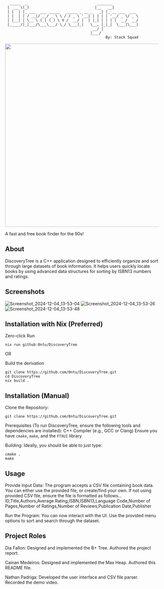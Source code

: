 ```
  _____  _                                _______            
 |  __ \(_)                              |__   __|           
 | |  | |_ ___  ___ _____   _____ _ __ _   _| |_ __ ___  ___ 
 | |  | | / __|/ __/ _ \ \ / / _ \ '__| | | | | '__/ _ \/ _ \
 | |__| | \__ \ (_| (_) \ V /  __/ |  | |_| | | | |  __/  __/
 |_____/|_|___/\___\___/ \_/ \___|_|   \__, |_|_|  \___|\___|
                                        __/ |                
                                       |___/                 
                                              By: Stack Squad
```
<img src="https://raw.githubusercontent.com/catppuccin/catppuccin/main/assets/palette/macchiato.png" width="600px" /> <br>

A fast and free book finder for the 90s!

About
------
DiscoveryTree is a C++ application designed to efficiently organize and sort through large datasets 
of book information. It helps users quickly locate books by using advanced data structures for 
sorting by ISBN13 numbers and ratings.


Screenshots
----------
![Screenshot_2024-12-04_13-53-04](https://github.com/user-attachments/assets/ddabb5d6-b831-45cc-9e87-144c6da15ba1)
![Screenshot_2024-12-04_13-53-26](https://github.com/user-attachments/assets/865c8198-bf5f-4447-af3b-fa18496155b2)
![Screenshot_2024-12-04_13-53-48](https://github.com/user-attachments/assets/a6ac56fc-2c8b-4478-aeb5-f271e236cc92)


Installation with Nix (Preferred)
----------------------
Zero-click Run
```
nix run github:0ntu/DiscoveryTree
```

OR

Build the derivation
```
git clone https://github.com/0ntu/DiscoveryTree.git
cd DiscoveryTree
nix build .
```

Installation (Manual)
----------------------

Clone the Repository:
```
git clone https://github.com/0ntu/DiscoveryTree.git
```

Prerequisites (To run DiscoveryTree, ensure the following tools and dependencies are installed):
C++ Compiler (e.g., GCC or Clang)
Ensure you have `cmake`, `make`, and the `FTXUI` library

Building:
Ideally, you should be able to just type:
```
cmake .
make
```

Usage
-----

Provide Input Data:
The program accepts a CSV file containing book data. You can either use the provided file, or 
create/find your own. If not using provided CSV file, ensure the file is formatted as 
follows...
ID,Title,Authors,Average Rating,ISBN,ISBN13,Language Code,Number of Pages,Number of Ratings,Number of Reviews,Publication Date,Publisher

Run the Program:
You can now interact with the UI. Use the provided menu options to sort and search through the 
dataset.


Project Roles
-------------

Dia Fallon:
Designed and implemented the B+ Tree. Authored the project report.

Cainan Medeiros:
Designed and implemented the Max Heap. Authored this README file.

Nathan Padriga:
Developed the user interface and CSV file parser. Recorded the demo video.
